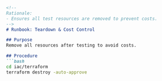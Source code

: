 ```markdown
<!--
Rationale:
- Ensures all test resources are removed to prevent costs.
-->
# Runbook: Teardown & Cost Control

## Purpose
Remove all resources after testing to avoid costs.

## Procedure
```bash
cd iac/terraform
terraform destroy -auto-approve
